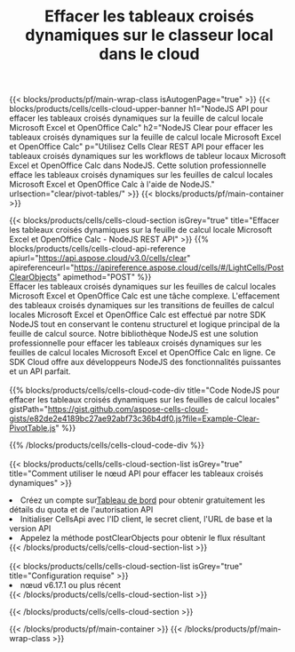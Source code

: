﻿---
title:  Effacer les tableaux croisés dynamiques sur le classeur local dans le cloud
description: API Cloud et SDK pour effacer les tableaux croisés dynamiques sur Microsoft Excel et OpenOffice Calc. Effacez les tableaux croisés dynamiques sur les feuilles de calcul locales par le Cells Cloud API. Le SDK prend en charge les types de langages de développement. Ils incluent Android, C#, Go, Java, NodeJS, Perl, PHP, Python, Ruby et Swift.
url: /fr/nodejs/clear/pivot-tables/
---
{{< blocks/products/pf/main-wrap-class isAutogenPage="true" >}}
{{< blocks/products/cells/cells-cloud-upper-banner h1="NodeJS API pour effacer les tableaux croisés dynamiques sur la feuille de calcul locale Microsoft Excel et OpenOffice Calc" h2="NodeJS Clear pour effacer les tableaux croisés dynamiques sur la feuille de calcul locale Microsoft Excel et OpenOffice Calc" p="Utilisez Cells Clear REST API pour effacer les tableaux croisés dynamiques sur les workflows de tableur locaux Microsoft Excel et OpenOffice Calc dans NodeJS. Cette solution professionnelle efface les tableaux croisés dynamiques sur les feuilles de calcul locales Microsoft Excel et OpenOffice Calc à l\'aide de NodeJS." urlsection="clear/pivot-tables/" >}}
{{< blocks/products/pf/main-container >}}

{{< blocks/products/cells/cells-cloud-section isGrey="true" title="Effacer les tableaux croisés dynamiques sur la feuille de calcul locale Microsoft Excel et OpenOffice Calc - NodeJS REST API" >}}
{{% blocks/products/cells/cells-cloud-api-reference apiurl="https://api.aspose.cloud/v3.0/cells/clear" apireferenceurl="https://apireference.aspose.cloud/cells/#/LightCells/PostClearObjects" apimethod="POST" %}}
<br/>
Effacer les tableaux croisés dynamiques sur les feuilles de calcul locales Microsoft Excel et OpenOffice Calc est une tâche complexe. L'effacement des tableaux croisés dynamiques sur les transitions de feuilles de calcul locales Microsoft Excel et OpenOffice Calc est effectué par notre SDK NodeJS tout en conservant le contenu structurel et logique principal de la feuille de calcul source. Notre bibliothèque NodeJS est une solution professionnelle pour effacer les tableaux croisés dynamiques sur les feuilles de calcul locales Microsoft Excel et OpenOffice Calc en ligne. Ce SDK Cloud offre aux développeurs NodeJS des fonctionnalités puissantes et un API parfait.
<br/>
<br/>
{{% blocks/products/cells/cells-cloud-code-div title="Code NodeJS pour effacer les tableaux croisés dynamiques sur les feuilles de calcul locales" gistPath="https://gist.github.com/aspose-cells-cloud-gists/e82de2e4189bc27ae92abf73c36b4df0.js?file=Example-Clear-PivotTable.js" %}}
  
{{% /blocks/products/cells/cells-cloud-code-div %}}
<br/>
<br/>
{{< blocks/products/cells/cells-cloud-section-list isGrey="true" title="Comment utiliser le nœud API pour effacer les tableaux croisés dynamiques" >}}
<li> Créez un compte sur<a href="https://dashboard.aspose.cloud/">Tableau de bord</a> pour obtenir gratuitement les détails du quota et de l'autorisation API</li>
<li>Initialiser CellsApi avec l'ID client, le secret client, l'URL de base et la version API</li>
<li>Appelez la méthode postClearObjects pour obtenir le flux résultant</li>
{{< /blocks/products/cells/cells-cloud-section-list >}}
<br/>
<br/>
{{< blocks/products/cells/cells-cloud-section-list isGrey="true" title="Configuration requise" >}}
<li>nœud v6.17.1 ou plus récent</li>
{{< /blocks/products/cells/cells-cloud-section-list >}}

{{< /blocks/products/cells/cells-cloud-section >}}

{{< /blocks/products/pf/main-container >}}
{{< /blocks/products/pf/main-wrap-class >}}
